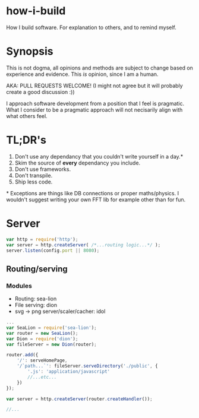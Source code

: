 # how-i-build
How I build software. For explanation to others, and to remind myself.

# Synopsis

This is not dogma, all opinions and methods are subject to change based on experience and evidence. This *is* opinion, since I am a human.

AKA: PULL REQUESTS WELCOME! (I might not agree but it will probably create a good discussion :))

I approach software development from a position that I feel is pragmatic. What I consider to be a pragmatic approach will not necisarily align with what others feel.

# TL;DR's

1. Don't use any dependancy that you couldn't write yourself in a day.* 
2. Skim the source of **every** dependancy you include.
3. Don't use frameworks.
4. Don't transpile.
5. Ship less code.

\* Exceptions are things like DB connections or proper maths/physics. I wouldn't suggest writing your own FFT lib for example other than for fun.

# Server

```javascript
var http = require('http');
var server = http.createServer( /*...routing logic...*/ );
server.listen(config.port || 8080);
```

## Routing/serving

### Modules
 - Routing: sea-lion
 - File serving: dion
 - svg -> png server/scaler/cacher: idol
 
```javascript
...
var SeaLion = require('sea-lion');
var router = new SeaLion();
var Dion = require('dion');
var fileServer = new Dion(router);

router.add({
    '/': serveHomePage,
    '/`path...`': fileServer.serveDirectory('./public', {
        '.js': 'application/javascript'
        //...etc...
    })
});

var server = http.createServer(router.createHandler());

//...
```

